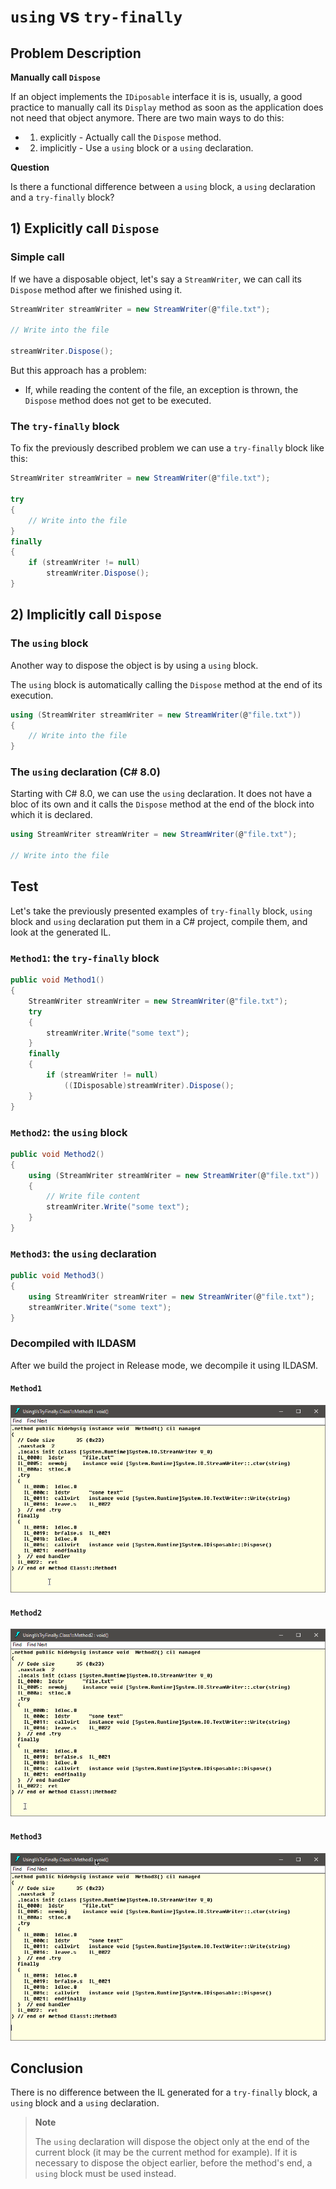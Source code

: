 # `using` vs `try-finally`

## Problem Description

**Manually call `Dispose`**

If an object implements the `IDiposable` interface it is is, usually, a good practice to manually call its `Display` method as soon as the application does not need that object anymore. There are two main ways to do this:

- 1) explicitly - Actually call the `Dispose` method.
- 2) implicitly - Use a `using` block or a `using` declaration.

**Question**

Is there a functional difference between a `using` block, a `using` declaration and a `try-finally` block?

## 1) Explicitly call `Dispose`

### Simple call

If we have a disposable object, let's say a `StreamWriter`, we can call its `Dispose` method after we finished using it.

```csharp
StreamWriter streamWriter = new StreamWriter(@"file.txt");

// Write into the file

streamWriter.Dispose();
```

But this approach has a problem:

- If, while reading the content of the file, an exception is thrown, the `Dispose` method does not get to be executed.

### The `try-finally` block

To fix the previously described problem we can use a `try-finally` block like this:

```csharp
StreamWriter streamWriter = new StreamWriter(@"file.txt");

try
{
    // Write into the file
}
finally
{
    if (streamWriter != null)
        streamWriter.Dispose();
}
```

## 2) Implicitly call `Dispose`

### The `using` block

Another way to dispose the object is by using a `using` block.

The `using` block is automatically calling the `Dispose` method at the end of its execution.

```csharp
using (StreamWriter streamWriter = new StreamWriter(@"file.txt"))
{
    // Write into the file
}
```

### The `using` declaration (C# 8.0)

Starting with C# 8.0, we can use the `using` declaration. It does not have a bloc of its own and it calls the `Dispose` method at the end of the block into which it is declared.

```csharp
using StreamWriter streamWriter = new StreamWriter(@"file.txt");

// Write into the file
```

## Test

Let's take the previously presented examples of `try-finally` block, `using` block and `using` declaration put them in a C# project, compile them, and look at the generated IL.

### `Method1`: the `try-finally` block

```csharp
public void Method1()
{
    StreamWriter streamWriter = new StreamWriter(@"file.txt");
    try
    {
        streamWriter.Write("some text");
    }
    finally
    {
        if (streamWriter != null)
            ((IDisposable)streamWriter).Dispose();
    }
}
```

### `Method2`: the `using` block

```csharp
public void Method2()
{
    using (StreamWriter streamWriter = new StreamWriter(@"file.txt"))
    {
        // Write file content
        streamWriter.Write("some text");
    }
}
```

### `Method3`: the `using` declaration

```csharp
public void Method3()
{
    using StreamWriter streamWriter = new StreamWriter(@"file.txt");
    streamWriter.Write("some text");
}
```

### Decompiled with ILDASM

After we build the project in Release mode, we decompile it using ILDASM.

#### `Method1`

![Method1 IL](ildasm-method1.png)

#### `Method2`

![Method2 IL](ildasm-method2.png)

#### `Method3`

![Method3 IL](ildasm-method3.png)

## Conclusion

There is no difference between the IL generated for a `try-finally` block, a `using` block and a `using` declaration.

> **Note**
>
> The `using` declaration will dispose the object only at the end of the current block (it may be the current method for example). If it is necessary to dispose the object earlier, before the method's end, a `using` block must be used instead.
